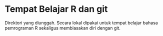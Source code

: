 # Tempat Belajar R dan git
Direktori yang diunggah. Secara lokal dipakai untuk tempat belajar bahasa pemrograman R sekaligus membiasakan diri dengan git.
